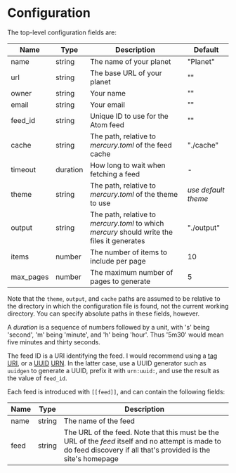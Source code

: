 # Configuration

The top-level configuration fields are:

| Name | Type | Description | Default |
| ---- | ---- | ----------- | ------- |
| name | string | The name of your planet | "Planet" |
| url | string | The base URL of your planet | "" |
| owner | string | Your name | "" |
| email | string | Your email | "" |
| feed_id | string | Unique ID to use for the Atom feed | "" |
| cache | string | The path, relative to _mercury.toml_ of the feed cache | "./cache" |
| timeout | duration | How long to wait when fetching a feed | - |
| theme | string | The path, relative to _mercury.toml_ of the theme to use | _use default theme_ |
| output | string | The path, relative to _mercury.toml_ to which _mercury_ should write the files it generates | "./output" |
| items | number | The number of items to include per page | 10 |
| max_pages | number | The maximum number of pages to generate | 5 |

Note that the `theme`, `output`, and `cache` paths are assumed to be relative to the directory in which the configuration file is found, not the current working directory. You can specify absolute paths in these fields, however.

A _duration_ is a sequence of numbers followed by a unit, with 's' being 'second', 'm' being 'minute', and 'h' being 'hour'. Thus '5m30' would mean five minutes and thirty seconds.

The feed ID is a URI identifying the feed. I would recommend using a [tag URI](https://en.wikipedia.org/wiki/Tag_URI_scheme), or a [UUID](https://en.wikipedia.org/wiki/Universally_unique_identifier) [URN](https://en.wikipedia.org/wiki/Uniform_Resource_Name). In the latter case, use a UUID generator such as `uuidgen` to generate a UUID, prefix it with `urn:uuid:`, and use the result as the value of `feed_id`.

Each feed is introduced with `[[feed]]`, and can contain the following fields:

| Name | Type | Description |
| ---- | ---- | ----------- |
| name | string | The name of the feed |
| feed | string | The URL of the feed. Note that this must be the URL of the _feed_ itself and no attempt is made to do feed discovery if all that's provided is the site's homepage |
